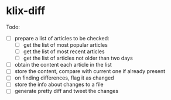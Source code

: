 # klix-diff

Todo:

- [ ] prepare a list of articles to be checked:
  - [ ] get the list of most popular articles
  - [ ] get the list of most recent articles
  - [ ] get the list of articles not older than two days
- [ ] obtain the content each article in the list
- [ ] store the content, compare with current one if already present
- [ ] on finding differences, flag it as changed
- [ ] store the info about changes to a file
- [ ] generate pretty diff and tweet the changes
